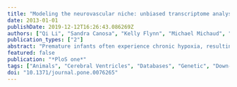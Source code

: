 ```yaml
---
title: "Modeling the neurovascular niche: unbiased transcriptome analysis of the murine subventricular zone in response to hypoxic insult."
date: 2013-01-01
publishDate: 2019-12-12T16:26:43.086269Z
authors: ["Qi Li", "Sandra Canosa", "Kelly Flynn", "Michael Michaud", "Michael Krauthammer", "Joseph A Madri"]
publication_types: ["2"]
abstract: "Premature infants often experience chronic hypoxia, resulting in cognitive & motor neurodevelopmental handicaps. These sometimes devastating handicaps are thought to be caused by compromised neural precursor cell (NPC) repair/recovery resulting in variable central nervous system (CNS) repair/recovery. We have identified differential responses of two mouse strains (C57BL/6 & CD1) to chronic hypoxia that span the range of responsiveness noted in the premature human population. We previously correlated several CNS tissue and cellular behaviors with the different behavioral parameters manifested by these two strains. In this report, we use unbiased array technology to interrogate the transcriptome of the subventricular zone (SVZ) in these strains. Our results illustrate differences in mRNA expression in the SVZ of both C57BL/6 and CD1 mice following hypoxia as well as differences between C57BL/6 and CD1 SVZ under both normoxic and hypoxic conditions. Differences in expression were found in gene sets associated with Sox10-mediated neural functions that explain, in part, the differential cognitive and motor responsiveness to hypoxic insult. This may shed additional light on our understanding of the variable responses noted in the human premature infant population and facilitate early intervention approaches. Further interrogation of the differentially expressed gene sets will provide a more complete understanding of the differential responses to, and recovery from, hypoxic insult allowing for more informed modeling of the ranges of disease severity observed in the very premature human population."
featured: false
publication: "*PloS one*"
tags: ["Animals", "Cerebral Ventricles", "Databases", "Genetic", "Down-Regulation", "Gene Expression Profiling", "Gene Ontology", "Humans", "Hypoxia", "Mice", "Mice", "Inbred C57BL", "Models", "Neurological", "Oligonucleotide Array Sequence Analysis", "RNA", "Messenger", "Reproducibility of Results", "SOXE Transcription Factors", "Up-Regulation", "blood supply", "genetics", "metabolism", "pathology"]
doi: "10.1371/journal.pone.0076265"
---
```


